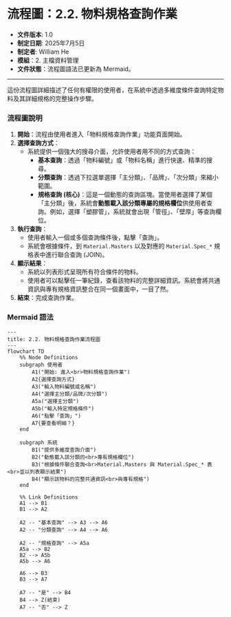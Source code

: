 # 流程圖：2.2. 物料規格查詢作業

* **文件版本**: 1.0
* **制定日期**: 2025年7月5日
* **制定者**: William He
* **模組**：2. 主檔資料管理
* **文件狀態**：流程圖語法已更新為 Mermaid。

---

這份流程圖詳細描述了任何有權限的使用者，在系統中透過多維度條件查詢特定物料及其詳細規格的完整操作步驟。

### 流程圖說明

1.  **開始**：流程由使用者進入「物料規格查詢作業」功能頁面開始。
2.  **選擇查詢方式**：
    * 系統提供一個強大的搜尋介面，允許使用者用不同的方式查詢：
        * **基本查詢**：透過「物料編號」或「物料名稱」進行快速、精準的搜尋。
        * **分類查詢**：透過下拉選單選擇「主分類」、「品牌」、「次分類」來縮小範圍。
        * **規格查詢 (核心)**：這是一個動態的查詢區塊。當使用者選擇了某個「主分類」後，系統會**動態載入該分類專屬的規格欄位**供使用者查詢。例如，選擇「塑膠管」，系統就會出現「管徑」、「壁厚」等查詢欄位。
3.  **執行查詢**：
    * 使用者輸入一個或多個查詢條件後，點擊「查詢」。
    * 系統會根據條件，到 `Material.Masters` 以及對應的 `Material.Spec_*` 規格表中進行聯合查詢 (JOIN)。
4.  **顯示結果**：
    * 系統以列表形式呈現所有符合條件的物料。
    * 使用者可以點擊任一筆紀錄，查看該物料的完整詳細資訊。系統會將共通資訊與專有規格資訊整合在同一個畫面中，一目了然。
5.  **結束**：完成查詢作業。

### Mermaid 語法

```mermaid
---
title: 2.2. 物料規格查詢作業流程圖
---
flowchart TD
    %% Node Definitions
    subgraph 使用者
        A1("開始: 進入<br>物料規格查詢作業")
        A2{選擇查詢方式}
        A3("輸入物料編號或名稱")
        A4("選擇主分類/品牌/次分類")
        A5a("選擇主分類")
        A5b("輸入特定規格條件")
        A6("點擊「查詢」")
        A7{要查看明細？}
    end

    subgraph 系統
        B1("提供多維度查詢介面")
        B2("動態載入該分類的<br>專有規格欄位")
        B3("根據條件聯合查詢<br>Material.Masters 與 Material.Spec_* 表<br>並以列表顯示結果")
        B4("顯示該物料的完整共通資訊<br>與專有規格")
    end

    %% Link Definitions
    A1 --> B1
    B1 --> A2
    
    A2 -- "基本查詢" --> A3 --> A6
    A2 -- "分類查詢" --> A4 --> A6
    
    A2 -- "規格查詢" --> A5a
    A5a --> B2
    B2 --> A5b
    A5b --> A6
    
    A6 --> B3
    B3 --> A7
    
    A7 -- "是" --> B4
    B4 --> Z(結束)
    A7 -- "否" --> Z